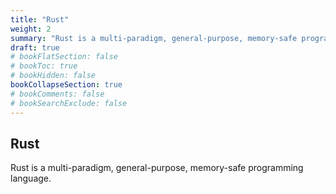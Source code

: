 ```yaml
---
title: "Rust"
weight: 2
summary: "Rust is a multi-paradigm, general-purpose, memory-safe programming language."
draft: true
# bookFlatSection: false
# bookToc: true
# bookHidden: false
bookCollapseSection: true
# bookComments: false
# bookSearchExclude: false
---
```


## Rust

Rust is a multi-paradigm, general-purpose, memory-safe programming language.
